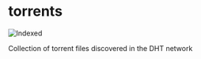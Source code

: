 torrents 
========
![Indexed](https://img.shields.io/badge/indexed-113189-blue)

Collection of torrent files discovered in the DHT network
